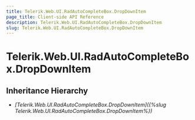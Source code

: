 ```yaml
---
title: Telerik.Web.UI.RadAutoCompleteBox.DropDownItem
page_title: Client-side API Reference
description: Telerik.Web.UI.RadAutoCompleteBox.DropDownItem
slug: Telerik.Web.UI.RadAutoCompleteBox.DropDownItem
---
```


# Telerik.Web.UI.RadAutoCompleteBox.DropDownItem

## Inheritance Hierarchy

* *[Telerik.Web.UI.RadAutoCompleteBox.DropDownItem]({%slug Telerik.Web.UI.RadAutoCompleteBox.DropDownItem%})*

